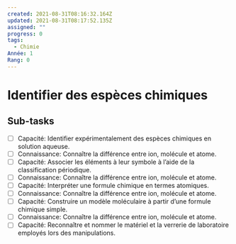 ```yaml
---
created: 2021-08-31T08:16:32.164Z
updated: 2021-08-31T08:17:52.135Z
assigned: ""
progress: 0
tags:
  - Chimie
Année: 1
Rang: 0
---
```


# Identifier des espèces chimiques

## Sub-tasks

- [ ] Capacité: Identifier expérimentalement des espèces chimiques en solution aqueuse.
- [ ] Connaissance: Connaître la différence entre ion, molécule et atome.
- [ ] Capacité: Associer les éléments à leur symbole à l’aide de la classification périodique.
- [ ] Connaissance: Connaître la différence entre ion, molécule et atome.
- [ ] Capacité: Interpréter une formule chimique en termes atomiques.
- [ ] Connaissance: Connaître la différence entre ion, molécule et atome.
- [ ] Capacité: Construire un modèle moléculaire à partir d’une formule chimique simple.
- [ ] Connaissance: Connaître la différence entre ion, molécule et atome.
- [ ] Capacité: Reconnaître et nommer le matériel et la verrerie de laboratoire employés lors des manipulations.
